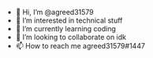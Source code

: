 - 👋 Hi, I’m @agreed31579
- 👀 I’m interested in technical stuff
- 🌱 I’m currently learning coding
- 💞️ I’m looking to collaborate on idk
- 📫 How to reach me agreed31579#1447

<!---
agreed31579/agreed31579 is a ✨ special ✨ repository because its `README.md` (this file) appears on your GitHub profile.
You can click the Preview link to take a look at your changes.
--->
